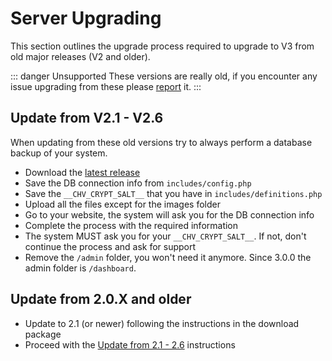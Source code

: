 # Server Upgrading

This section outlines the upgrade process required to upgrade to V3 from old major releases (V2 and older).

::: danger Unsupported
These versions are really old, if you encounter any issue upgrading from these please [report](https://chv.to/open-bug) it.
:::

## Update from V2.1 - V2.6

When updating from these old versions try to always perform a database backup of your system.

* Download the [latest release](https://chevereto.com/panel/downloads)
* Save the DB connection info from `includes/config.php`
* Save the `__CHV_CRYPT_SALT__` that you have in `includes/definitions.php`
* Upload all the files except for the images folder
* Go to your website, the system will ask you for the DB connection info
* Complete the process with the required information
* The system MUST ask you for your `__CHV_CRYPT_SALT__`. If not, don't continue the process and ask for support
* Remove the `/admin` folder, you won't need it anymore. Since 3.0.0 the admin folder is `/dashboard`.

## Update from 2.0.X and older

* Update to 2.1 (or newer) following the instructions in the download package
* Proceed with the [Update from 2.1 - 2.6](#update-from-v2-1-v2-6) instructions
